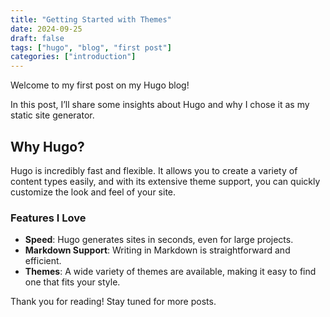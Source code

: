 ```yaml
---
title: "Getting Started with Themes"
date: 2024-09-25
draft: false
tags: ["hugo", "blog", "first post"]
categories: ["introduction"]
---
```


Welcome to my first post on my Hugo blog! 

In this post, I’ll share some insights about Hugo and why I chose it as my static site generator.

## Why Hugo?

Hugo is incredibly fast and flexible. It allows you to create a variety of content types easily, and with its extensive theme support, you can quickly customize the look and feel of your site.

### Features I Love

- **Speed**: Hugo generates sites in seconds, even for large projects.
- **Markdown Support**: Writing in Markdown is straightforward and efficient.
- **Themes**: A wide variety of themes are available, making it easy to find one that fits your style.

Thank you for reading! Stay tuned for more posts.

